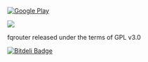 [![Google Play](http://developer.android.com/images/brand/en_generic_rgb_wo_45.png)](https://play.google.com/store/apps/details?id=fq.router2)

<a href="http://www.jetbrains.com/idea/">
<img src="http://www.jetbrains.com/idea/opensource/img/all/banners/idea125x37_blue.gif"/>
</a>

fqrouter released under the terms of GPL v3.0


[![Bitdeli Badge](https://d2weczhvl823v0.cloudfront.net/fqrouter/fqrouter/trend.png)](https://bitdeli.com/free "Bitdeli Badge")


